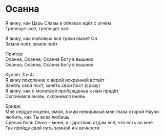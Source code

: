 # Осанна
Я вижу, как Царь Славы в облаках идёт с огнём  
Трепещет всё, трепещет всё  
  
Я вижу, как любовью все грехи омоет Он  
Земля поёт, земля поёт  
  
Припев:  
Осанна, Осанна, Осанна Богу в вышних  
Осанна, Осанна, Осанна Богу в вышних  
  
Куплет 3 и 4:  
Я вижу поколение с верой искренней встаёт  
Занять свой пост, занять свой пост (сразу)  
Я вижу, как с молитвой пробужденье к нам придёт  
Склонимся вновь, склонимся вновь  
  
Бридж:  
Мне сердце исцели, омой, в мир невидимый мне глаза открой
Научи любить, как Ты всех любишь  
Сделай боль Свою – моей, я Царствию отдам всё, что есть во мне  
Так пройду свой путь земной я к вечности  
